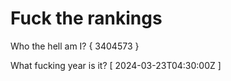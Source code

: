 # Fuck the rankings

Who the hell am I?
{ 3404573 }

What fucking year is it?
[ 2024-03-23T04:30:00Z ]
